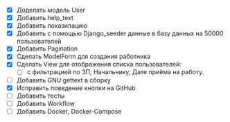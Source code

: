 *[x] Доделать модель User
*[x] Добавить help_text
*[x] Добавить локазилацию
*[x] Добавить с помощью Django_seeder данные в базу данных на 50000 пользователей 
*[x] Добавить Pagination 
*[x] Сделать ModelForm для создания работника
*[x] Сделать View для отображения списка пользователей: 
  * [ ] с фильтрацией по ЗП, Начальнику, Дате приёма на работу.
*[ ] Добавить GNU gettext в сборку
*[x] Исправить поведение кнопки на GitHub
*[ ] Добавить тесты
*[ ] Добавить Workflow
*[ ] Добавить Docker, Docker-Compose